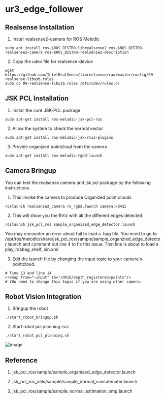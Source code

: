 # ur3_edge_follower

## Realsense Installation
1. Install realsense2-camera for ROS Melodic
```
sudo apt install ros-$ROS_DISTRO-librealsense2 ros-$ROS_DISTRO-realsense2-camera ros-$ROS_DISTRO-realsense2-description
```

2. Copy the udev file for realsense-device
```
wget https://github.com/IntelRealSense/librealsense/raw/master/config/99-realsense-libusb.rules
sudo cp 99-realsense-libusb.rules /etc/udev/rules.d/
```

## JSK PCL Installation
1. Install the core JSK-PCL package
```
sudo apt-get install ros-melodic-jsk-pcl-ros
```

2. Allow the system to check the normal vector
```
sudo apt-get install ros-melodic-jsk-rviz-plugins
```

3. Provide organized pointcloud from the camera
```
sudo apt-get install ros-melodic-rgbd-launch
```

## Camera Bringup
You can test the realsense camera and jsk pcl package by the following instructions.

1. This invoke the camera to produce Organized point clouds
```
roslaunch realsense2_camera rs_rgbd.launch camera:=d415
```

2. This will show you the RViz with all the different edges detected
```
roslaunch jsk_pcl_ros sample_organized_edge_detector.launch
```

You may encounter an error about fail to load a .bag file. You need to go to /opt/ros/melodic/share/jsk_pcl_ros/sample/sample_organzied_edge_detector.launch and comment out line 4 to fix this issue. That line is about to load a play_rosbag_shelf_bin.xml.

3. Edit the launch file by changing the input topic to your camera's pointcloud.
```
# line 13 and line 14
<remap from="~input" to="/d415/depth_registered/points"/>
# YOu need to change this topic if you are using other camera.
```

## Robot Vision Integration
1. Bringup the robot
```
./start_robot_bringup.sh
```

2. Start robot pcl planning rviz
```
./start_robot_pcl_planning.sh
```

![image](https://github.com/vincent51689453/ur3_edge_follower/blob/main/git_image/sample.png)


## Reference
1. jsk_pcl_ros/sample/sample_organized_edge_detector.launch

2. jsk_pcl_ros_utils/sample/sample_normal_concatenater.launch

3.  jsk_pcl_ros/sample/sample_normal_estimation_omp.launch


